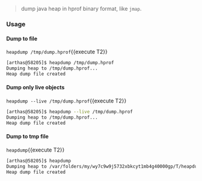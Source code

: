 
> dump java heap in hprof binary format, like `jmap`.


### Usage

#### Dump to file

`heapdump /tmp/dump.hprof`{{execute T2}}

```bash
[arthas@58205]$ heapdump /tmp/dump.hprof
Dumping heap to /tmp/dump.hprof...
Heap dump file created
```

#### Dump only live objects

`heapdump --live /tmp/dump.hprof`{{execute T2}}

```bash
[arthas@58205]$ heapdump --live /tmp/dump.hprof
Dumping heap to /tmp/dump.hprof...
Heap dump file created
```

#### Dump to tmp file

`heapdump`{{execute T2}}

```bash
[arthas@58205]$ heapdump
Dumping heap to /var/folders/my/wy7c9w9j5732xbkcyt1mb4g40000gp/T/heapdump2019-09-03-16-385121018449645518991.hprof...
Heap dump file created
```



